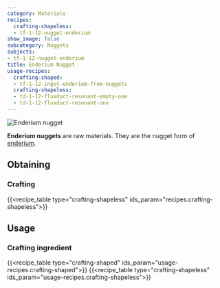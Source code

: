 ```yaml
---
category: Materials
recipes:
  crafting-shapeless:
  - tf-1-12-nugget-enderium
show_image: false
subcategory: Nuggets
subjects:
- tf-1-12-nugget-enderium
title: Enderium Nugget
usage-recipes:
  crafting-shaped:
  - tf-1-12-ingot-enderium-from-nuggets
  crafting-shapeless:
  - td-1-12-fluxduct-resonant-empty-one
  - td-1-12-fluxduct-resonant-one
---
```


![Enderium nugget](/images/docs/1.12/thermal-foundation/nugget-enderium.png)


**Enderium nuggets** are raw materials. They are the nugget form of
[enderium](../enderium-ingot/).


Obtaining
---------

### Crafting
{{<recipe_table type="crafting-shapeless" ids_param="recipes.crafting-shapeless">}}


Usage
-----

### Crafting ingredient
{{<recipe_table type="crafting-shaped" ids_param="usage-recipes.crafting-shaped">}}
{{<recipe_table type="crafting-shapeless" ids_param="usage-recipes.crafting-shapeless">}}

